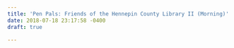 ```yaml
---
title: 'Pen Pals: Friends of the Hennepin County Library II (Morning)'
date: 2018-07-18 23:17:58 -0400
draft: true

---
```

